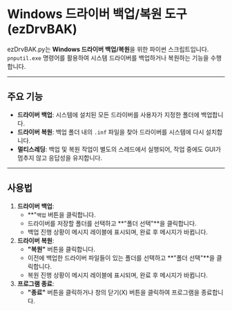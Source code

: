 # Windows 드라이버 백업/복원 도구 (ezDrvBAK)

ezDrvBAK.py는 **Windows 드라이버 백업/복원**을 위한 파이썬 스크립트입니다. 
`pnputil.exe` 명령어를 활용하여 시스템 드라이버를 백업하거나 복원하는 기능을 수행합니다.

---

## 주요 기능
* **드라이버 백업**: 시스템에 설치된 모든 드라이버를 사용자가 지정한 폴더에 백업합니다.
* **드라이버 복원**: 백업 폴더 내의 `.inf` 파일을 찾아 드라이버를 시스템에 다시 설치합니다.
* **멀티스레딩**: 백업 및 복원 작업이 별도의 스레드에서 실행되어, 작업 중에도 GUI가 멈추지 않고 응답성을 유지합니다.

---

## 사용법
1.  **드라이버 백업**:
    * **"`백업` 버튼을 클릭합니다.
    * 드라이버를 저장할 폴더를 선택하고 **"폴더 선택"**을 클릭합니다.
    * 백업 진행 상황이 메시지 레이블에 표시되며, 완료 후 메시지가 바뀝니다.
2.  **드라이버 복원**:
    * **"복원"** 버튼을 클릭합니다.
    * 이전에 백업한 드라이버 파일들이 있는 폴더를 선택하고 **"폴더 선택"**을 클릭합니다.
    * 복원 진행 상황이 메시지 레이블에 표시되며, 완료 후 메시지가 바뀝니다.
3.  **프로그램 종료**:
    * **"종료"** 버튼을 클릭하거나 창의 닫기(X) 버튼을 클릭하여 프로그램을 종료합니다.
